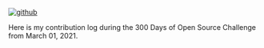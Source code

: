 [![github](https://img.shields.io/github/followers/akshitadixit?label=github&style=social)](https://github.com/akshitadixit)

Here is my contribution log during the 300 Days of Open Source Challenge from March 01, 2021.